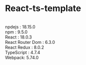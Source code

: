 # React-ts-template
<br/>
npdejs : 18.15.0            <br/>
npm : 9.5.0                 <br/>
React : 18.0.3              <br/>
React Router Dom : 6.3.0    <br/>
React Redux : 8.0.2         <br/>
TypeScript : 4.7.4          <br/>
Webpack: 5.74.0             <br/>

